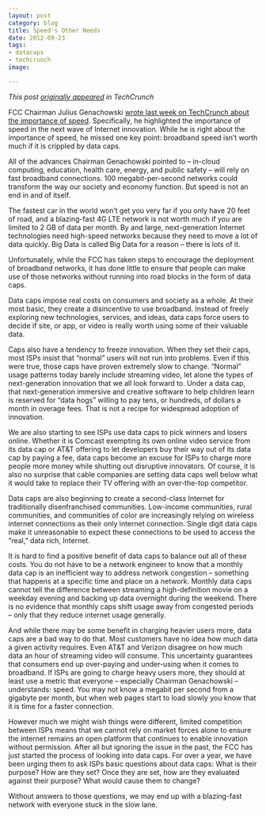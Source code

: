 ```yaml
---
layout: post
category: blog
title: Speed's Other Needs
date: 2012-09-23
tags:
- datacaps
- techcrunch
image:

---
```

*This post [originally appeared](https://techcrunch.com/2012/09/23/speeds-other-needs/) in TechCrunch*

FCC Chairman Julius Genachowski [wrote last week on TechCrunch about the importance of speed](https://beta.techcrunch.com/2012/09/16/the-need-for-speed/). Specifically, he highlighted the importance of speed in the next wave of Internet innovation. While he is right about the importance of speed, he missed one key point: broadband speed isn’t worth much if it is crippled by data caps.

All of the advances Chairman Genachowski pointed to – in-cloud computing, education, health care, energy, and public safety – will rely on fast broadband connections. 100 megabit-per-second networks could transform the way our society and economy function. But speed is not an end in and of itself.

The fastest car in the world won’t get you very far if you only have 20 feet of road, and a blazing-fast 4G LTE network is not worth much if you are limited to 2 GB of data per month. By and large, next-generation Internet technologies need high-speed networks because they need to move a lot of data quickly. Big Data is called Big Data for a reason – there is lots of it.

Unfortunately, while the FCC has taken steps to encourage the deployment of broadband networks, it has done little to ensure that people can make use of those networks without running into road blocks in the form of data caps.

Data caps impose real costs on consumers and society as a whole. At their most basic, they create a disincentive to use broadband. Instead of freely exploring new technologies, services, and ideas, data caps force users to decide if site, or app, or video is really worth using some of their valuable data.

Caps also have a tendency to freeze innovation. When they set their caps, most ISPs insist that “normal” users will not run into problems. Even if this were true, those caps have proven extremely slow to change. “Normal” usage patterns today barely include streaming video, let alone the types of next-generation innovation that we all look forward to. Under a data cap, that next-generation immersive and creative software to help children learn is reserved for “data hogs” willing to pay tens, or hundreds, of dollars a month in overage fees. That is not a recipe for widespread adoption of innovation.

We are also starting to see ISPs use data caps to pick winners and losers online. Whether it is Comcast exempting its own online video service from its data cap or AT&T offering to let developers buy their way out of its data cap by paying a fee, data caps become an excuse for ISPs to charge more people more money while shutting out disruptive innovators. Of course, it is also no surprise that cable companies are setting data caps well below what it would take to replace their TV offering with an over-the-top competitor.

Data caps are also beginning to create a second-class Internet for traditionally disenfranchised communities. Low-income communities, rural communities, and communities of color are increasingly relying on wireless internet connections as their only internet connection. Single digit data caps make it unreasonable to expect these connections to be used to access the “real,” data rich, Internet.

It is hard to find a positive benefit of data caps to balance out all of these costs. You do not have to be a network engineer to know that a monthly data cap is an inefficient way to address network congestion – something that happens at a specific time and place on a network. Monthly data caps cannot tell the difference between streaming a high-definition movie on a weekday evening and backing up data overnight during the weekend. There is no evidence that monthly caps shift usage away from congested periods – only that they reduce internet usage generally.

And while there may be some benefit in charging heavier users more, data caps are a bad way to do that. Most customers have no idea how much data a given activity requires. Even AT&T and Verizon disagree on how much data an hour of streaming video will consume. This uncertainty guarantees that consumers end up over-paying and under-using when it comes to broadband. If ISPs are going to charge heavy users more, they should at least use a metric that everyone – especially Chairman Genachowski – understands: speed. You may not know a megabit per second from a gigabyte per month, but when web pages start to load slowly you know that it is time for a faster connection.

However much we might wish things were different, limited competition between ISPs means that we cannot rely on market forces alone to ensure the internet remains an open platform that continues to enable innovation without permission. After all but ignoring the issue in the past, the FCC has just started the process of looking into data caps. For over a year, we have been urging them to ask ISPs basic questions about data caps: What is their purpose? How are they set? Once they are set, how are they evaluated against their purpose? What would cause them to change?

Without answers to those questions, we may end up with a blazing-fast network with everyone stuck in the slow lane.